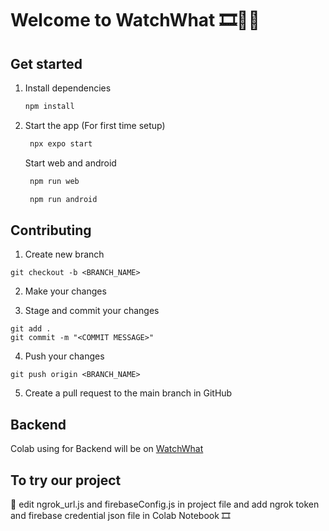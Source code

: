 # Welcome to WatchWhat 🎞️🍿🎥

## Get started

1. Install dependencies

   ```bash
   npm install
   ```

2. Start the app (For first time setup)

   ```bash
    npx expo start
   ```

   Start web and android

   ```bash
    npm run web
   ```

   ```bash
    npm run android
   ```

## Contributing

1. Create new branch

```
git checkout -b <BRANCH_NAME>
```

2. Make your changes

3. Stage and commit your changes

```
git add .
git commit -m "<COMMIT MESSAGE>"
```

4. Push your changes

```
git push origin <BRANCH_NAME>
```

5. Create a pull request to the main branch in GitHub

## Backend

Colab using for Backend will be on [WatchWhat](https://colab.research.google.com/drive/1xe3bYkNE9vplBco86D2HccLAnN8FaJ1i?usp=sharing)


## To try our project
🎥 edit ngrok_url.js and firebaseConfig.js in project file and add ngrok token and firebase credential json file in Colab Notebook 🎞️
